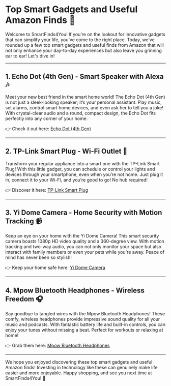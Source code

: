 # Top Smart Gadgets and Useful Amazon Finds 🚀

Welcome to SmartFinds4You! If you’re on the lookout for innovative gadgets that can simplify your life, you’ve come to the right place. Today, we’ve rounded up a few top smart gadgets and useful finds from Amazon that will not only enhance your day-to-day experiences but also leave you grinning ear to ear! Let's dive in! 

---

## 1. **Echo Dot (4th Gen) - Smart Speaker with Alexa** 🎶

Meet your new best friend in the smart home world! The Echo Dot (4th Gen) is not just a sleek-looking speaker; it’s your personal assistant. Play music, set alarms, control smart home devices, and even ask her to tell you a joke! With crystal-clear audio and a round, compact design, the Echo Dot fits perfectly into any corner of your home.

👉 Check it out here: [Echo Dot (4th Gen)](https://www.amazon.ie/dp/B07VJZ3RNF?crid=2LVFUQENY2V65&keywords=echo+dot&linkCode=ll1&tag=smartfinds403-21&linkId=99c260a4e41515f5f1c89b513de24f16&language=en_IE&ref_=as_li_ss_tl)

---

## 2. **TP-Link Smart Plug - Wi-Fi Outlet** 🔌

Transform your regular appliance into a smart one with the TP-Link Smart Plug! With this little gadget, you can schedule or control your lights and devices through your smartphone, even when you’re not home. Just plug it in, connect it to your Wi-Fi, and you’re good to go! No hub required!

👉 Discover it here: [TP-Link Smart Plug](https://www.amazon.ie/dp/B07GQ27V4Z?crid=2LVFUQENY2V65&keywords=tp-link+smart+plug&linkCode=ll1&tag=smartfinds403-21&linkId=99c260a4e41515f5f1c89b513de24f16&language=en_IE&ref_=as_li_ss_tl)

---

## 3. **Yi Dome Camera - Home Security with Motion Tracking** 📹

Keep an eye on your home with the Yi Dome Camera! This smart security camera boasts 1080p HD video quality and a 360-degree view. With motion tracking and two-way audio, you can not only monitor your space but also interact with family members or even your pets while you're away. Peace of mind has never been so stylish!

👉 Keep your home safe here: [Yi Dome Camera](https://www.amazon.ie/dp/B07QGKVQ6Z?crid=2LVFUQENY2V65&keywords=yi+dome+camera&linkCode=ll1&tag=smartfinds403-21&linkId=99c260a4e41515f5f1c89b513de24f16&language=en_IE&ref_=as_li_ss_tl)

---

## 4. **Mpow Bluetooth Headphones - Wireless Freedom** 🎧

Say goodbye to tangled wires with the Mpow Bluetooth Headphones! These comfy, wireless headphones provide impressive sound quality for all your music and podcasts. With fantastic battery life and built-in controls, you can enjoy your tunes without missing a beat. Perfect for workouts or relaxing at home!

👉 Grab them here: [Mpow Bluetooth Headphones](https://www.amazon.ie/dp/B01M26SCZ2?crid=2LVFUQENY2V65&keywords=mpow+bluetooth+headphones&linkCode=ll1&tag=smartfinds403-21&linkId=99c260a4e41515f5f1c89b513de24f16&language=en_IE&ref_=as_li_ss_tl)

---

We hope you enjoyed discovering these top smart gadgets and useful Amazon finds! Investing in technology like these can genuinely make life easier and more enjoyable. Happy shopping, and see you next time at SmartFinds4You! 🌟